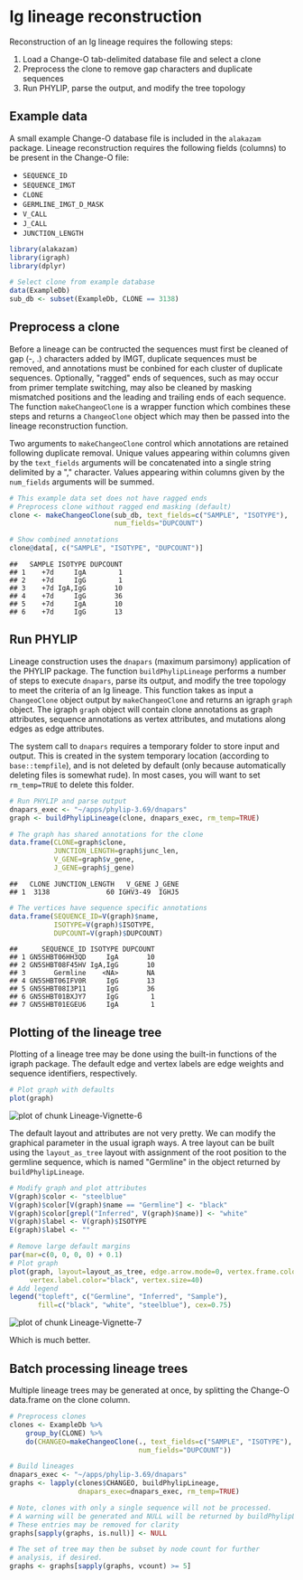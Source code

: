 Ig lineage reconstruction
====================


Reconstruction of an Ig lineage requires the following steps:

1. Load a Change-O tab-delimited database file and select a clone
2. Preprocess the clone to remove gap characters and duplicate sequences
3. Run PHYLIP, parse the output, and modify the tree topology

## Example data

A small example Change-O database file is included in the `alakazam` package. 
Lineage reconstruction requires the following fields (columns) to be present 
in the Change-O file: 

* `SEQUENCE_ID`
* `SEQUENCE_IMGT` 
* `CLONE`
* `GERMLINE_IMGT_D_MASK`
* `V_CALL`
* `J_CALL`
* `JUNCTION_LENGTH`


```r
library(alakazam)
library(igraph)
library(dplyr)

# Select clone from example database
data(ExampleDb)
sub_db <- subset(ExampleDb, CLONE == 3138)
```

## Preprocess a clone

Before a lineage can be contructed the sequences must first be cleaned of gap
(-, .) characters added by IMGT, duplicate sequences must be removed, and
annotations must be conbined for each cluster of duplicate sequences. 
Optionally, "ragged" ends of sequences, such as may occur from primer template
switching, may also be cleaned by masking mismatched positions and the leading
and trailing ends of each sequence. The function `makeChangeoClone` is a wrapper
function which combines these steps and returns a `ChangeoClone` object which
may then be passed into the lineage reconstruction function.

Two arguments to `makeChangeoClone` control which annotations are retained
following duplicate removal. Unique values appearing within columns given by the 
`text_fields` arguments will be concatenated into a single string delimited by a
"," character. Values appearing within columns given by the 
`num_fields` arguments will be summed.


```r
# This example data set does not have ragged ends
# Preprocess clone without ragged end masking (default)
clone <- makeChangeoClone(sub_db, text_fields=c("SAMPLE", "ISOTYPE"), 
                          num_fields="DUPCOUNT")

# Show combined annotations
clone@data[, c("SAMPLE", "ISOTYPE", "DUPCOUNT")]
```

```
##   SAMPLE ISOTYPE DUPCOUNT
## 1    +7d     IgA        1
## 2    +7d     IgG        1
## 3    +7d IgA,IgG       10
## 4    +7d     IgG       36
## 5    +7d     IgA       10
## 6    +7d     IgG       13
```

## Run PHYLIP

Lineage construction uses the `dnapars` (maximum parsimony) application of the
PHYLIP package. The function `buildPhylipLineage` performs a number of steps to
execute `dnapars`, parse its output, and modify the tree topology to meet the
criteria of an Ig lineage. This function takes as input a `ChangeoClone` object
output by `makeChangeoClone` and returns an igraph `graph` object. The igraph
`graph` object will contain clone annotations as graph attributes, sequence 
annotations as vertex attributes, and mutations along edges as edge attributes.

The system call to `dnapars` requires a temporary folder to store input and 
output. This is created in the system temporary location (according to 
`base::tempfile`), and is not deleted by default (only because automatically 
deleting files is somewhat rude).  In most cases, you will want to set 
`rm_temp=TRUE` to delete this folder.


```r
# Run PHYLIP and parse output
dnapars_exec <- "~/apps/phylip-3.69/dnapars"
graph <- buildPhylipLineage(clone, dnapars_exec, rm_temp=TRUE)
```




```r
# The graph has shared annotations for the clone
data.frame(CLONE=graph$clone,
           JUNCTION_LENGTH=graph$junc_len,
           V_GENE=graph$v_gene,
           J_GENE=graph$j_gene)
```

```
##   CLONE JUNCTION_LENGTH   V_GENE J_GENE
## 1  3138              60 IGHV3-49  IGHJ5
```

```r
# The vertices have sequence specific annotations
data.frame(SEQUENCE_ID=V(graph)$name, 
           ISOTYPE=V(graph)$ISOTYPE,
           DUPCOUNT=V(graph)$DUPCOUNT)
```

```
##      SEQUENCE_ID ISOTYPE DUPCOUNT
## 1 GN5SHBT06HH3QD     IgA       10
## 2 GN5SHBT08F45HV IgA,IgG       10
## 3       Germline    <NA>       NA
## 4 GN5SHBT06IFV0R     IgG       13
## 5 GN5SHBT08I3P11     IgG       36
## 6 GN5SHBT01BXJY7     IgG        1
## 7 GN5SHBT01EGEU6     IgA        1
```

## Plotting of the lineage tree

Plotting of a lineage tree may be done using the built-in functions of the 
igraph package. The default edge and vertex labels are edge weights and sequence 
identifiers, respectively. 


```r
# Plot graph with defaults
plot(graph)
```

![plot of chunk Lineage-Vignette-6](figure/Lineage-Vignette-6-1.png)

The default layout and attributes are not very pretty. We can modify the 
graphical parameter in the usual igraph ways. A tree layout can be built using 
the `layout_as_tree` layout with assignment of the root position to the 
germline sequence, which is named "Germline" in the object returned by 
`buildPhylipLineage`.


```r
# Modify graph and plot attributes
V(graph)$color <- "steelblue"
V(graph)$color[V(graph)$name == "Germline"] <- "black"
V(graph)$color[grepl("Inferred", V(graph)$name)] <- "white"
V(graph)$label <- V(graph)$ISOTYPE
E(graph)$label <- ""

# Remove large default margins
par(mar=c(0, 0, 0, 0) + 0.1)
# Plot graph
plot(graph, layout=layout_as_tree, edge.arrow.mode=0, vertex.frame.color="black",
     vertex.label.color="black", vertex.size=40)
# Add legend
legend("topleft", c("Germline", "Inferred", "Sample"), 
       fill=c("black", "white", "steelblue"), cex=0.75)
```

![plot of chunk Lineage-Vignette-7](figure/Lineage-Vignette-7-1.png)

Which is much better.

## Batch processing lineage trees

Multiple lineage trees may be generated at once, by splitting the Change-O 
data.frame on the clone column.


```r
# Preprocess clones
clones <- ExampleDb %>%
    group_by(CLONE) %>%
    do(CHANGEO=makeChangeoClone(., text_fields=c("SAMPLE", "ISOTYPE"), 
                                num_fields="DUPCOUNT"))
```


```r
# Build lineages
dnapars_exec <- "~/apps/phylip-3.69/dnapars"
graphs <- lapply(clones$CHANGEO, buildPhylipLineage, 
                 dnapars_exec=dnapars_exec, rm_temp=TRUE)
```




```r
# Note, clones with only a single sequence will not be processed.
# A warning will be generated and NULL will be returned by buildPhylipLineage
# These entries may be removed for clarity
graphs[sapply(graphs, is.null)] <- NULL

# The set of tree may then be subset by node count for further 
# analysis, if desired.
graphs <- graphs[sapply(graphs, vcount) >= 5]
```
